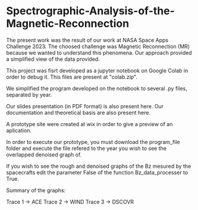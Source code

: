 # Spectrographic-Analysis-of-the-Magnetic-Reconnection

The present work was the result of our work at NASA Space Apps Challenge 2023.
The choosed challenge was Magnetic Reconnection (MR) because we wanted to understand
this phenomena. Our approach provided a simplified view of the data provided.

This project was fisrt developed as a jupyter notebook on Google Colab in order
to debug it. This files are present at "colab.zip".

We simplified the program developed on the notebook to several .py files, separated by year.

Our slides presentation (in PDF format) is also present here.
Our documentation and theoretical basis are also present here.

A prototype site were created at wix in order to give a preview of an aplication.

In order to execute our prototype, you must download the program_file folder and execute the file refered to the year you wish to see the overlapped
denoised graph of.

If you wish to see the rough and denoised graphs of the Bz mesured by the spacecrafts edit the parameter False of the function Bz_data_processer to True.

Summary of the graphs:

Trace 1 -> ACE
Trace 2 -> WIND
Trace 3 -> DSCOVR

